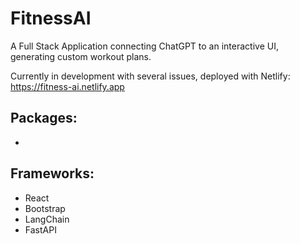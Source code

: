 # FitnessAI
A Full Stack Application connecting ChatGPT to an interactive UI, generating custom workout plans.

Currently in development with several issues, deployed with Netlify:
https://fitness-ai.netlify.app


## Packages:
- 

## Frameworks:
- React
- Bootstrap
- LangChain
- FastAPI
